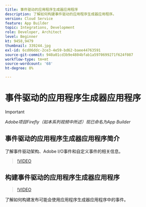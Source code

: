 ```yaml
---
title: 事件驱动的应用程序生成器应用程序
description: 了解如何构建事件驱动的应用程序生成器应用程序。
version: Cloud Service
feature: App Builder
topic: Integrations, Development
role: Developer, Architect
level: Beginner
kt: 9458,9479
thumbnail: 339244.jpg
exl-id: 6cd06ddc-2ce3-4e59-bd62-baee44763591
source-git-commit: 940a01cd3b9e4804bfab1a5970699271f624f087
workflow-type: tm+mt
source-wordcount: '68'
ht-degree: 0%

---
```


# 事件驱动的应用程序生成器应用程序

>[!IMPORTANT]
>
> _Adobe项目Firefly（如本系列视频中所述）现已命名为App Builder_

## 事件驱动的应用程序生成器应用程序简介

了解事件驱动架构、Adobe I/O事件和自定义事件的相关信息。

>[!VIDEO](https://video.tv.adobe.com/v/339244/?quality=12&learn=on)

## 构建事件驱动的应用程序生成器应用程序

>[!VIDEO](https://video.tv.adobe.com/v/339245/?quality=12&learn=on)

了解如何构建发布可能会使用应用程序生成器应用程序中的事件。
